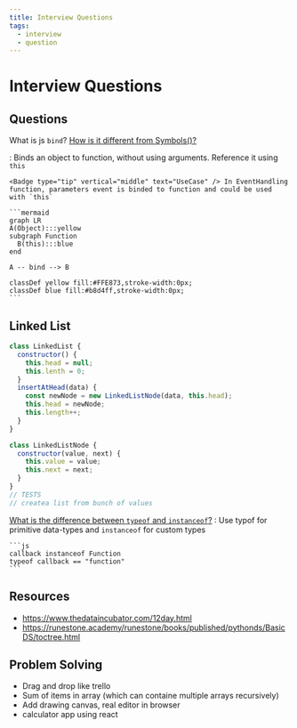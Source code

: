```yaml
---
title: Interview Questions
tags:
  - interview
  - question
---
```


# Interview Questions

<TagLinks />

## Questions

What is js `bind`? [How is it different from Symbols()?](../guide/symbol-bind.md)

: Binds an object to function, without using arguments. Reference it using `this`

    <Badge type="tip" vertical="middle" text="UseCase" /> In EventHandling function, parameters event is binded to function and could be used with `this`

    ```mermaid
    graph LR
    A(Object):::yellow
    subgraph Function
      B(this):::blue
    end

    A -- bind --> B

    classDef yellow fill:#FFE873,stroke-width:0px;
    classDef blue fill:#b8d4ff,stroke-width:0px;
    ```

## Linked List

```js
class LinkedList {
  constructor() {
    this.head = null;
    this.lenth = 0;
  }
  insertAtHead(data) {
    const newNode = new LinkedListNode(data, this.head);
    this.head = newNode;
    this.length++;
  }
}

class LinkedListNode {
  constructor(value, next) {
    this.value = value;
    this.next = next;
  }
}
// TESTS
// createa list from bunch of values
```

[What is the difference between `typeof` and `instanceof`?](https://stackoverflow.com/questions/899574/what-is-the-difference-between-typeof-and-instanceof-and-when-should-one-be-used)
: Use typof for primitive data-types and `instanceof` for custom types

    ```js
    callback instanceof Function
    typeof callback == "function"
    ```

## Resources

- https://www.thedataincubator.com/12day.html
- https://runestone.academy/runestone/books/published/pythonds/BasicDS/toctree.html

## Problem Solving

- Drag and drop like trello
- Sum of items in array (which can containe multiple arrays recursively)
- Add drawing canvas, real editor in browser
- calculator app using react

<Footer />
